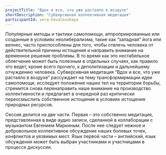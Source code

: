 ```yaml
---
projectTitle: "Вдох и все, что уже растаяло в воздухе"
shortDescription: "Субверсивная коллективная медитация"
participantId: vera-kavaleuskaya
---
```


Популярные методы и тактики самопомощи, аппроприированные или созданные в условиях неолиберализма, такие как “западная” йога или велнес, часто приспособлены для того, чтобы отвлечь человека от действительной причины истощения и направить внимание на временное решение проблемы. В то время как это нестабильное облегчение может быть полезным в отдельных случаях, как правило это ведет, кроме всего прочего, к деполитизации и дальнейшему отчуждению человека. Субверсивная медитация “Вдох и все, что уже растаяло в воздухе” рассуждает на тему трансформирмации идеи самопомощи, исследует положение наших тел на территории борьбы, стремится снова перенаправить наше внимание на производство коллективности и предлагает в очередной раз критически переосмыслить собственное истощение в условиях истощения природных ресурсов.

Сессия делится на две части. Первая – это собственно медитация, представленная в виде аудио записи, сделанной в коллаборации с музыкантом Евгением Маркиным. После нее следует нежное и добровольное коллективное обсуждение наших болевых точек, конфликтов и уязвимых мест. Язык первой части – английский, язык обсуждения может быть выбран участниками и участницами в процессе дискуссии. 
